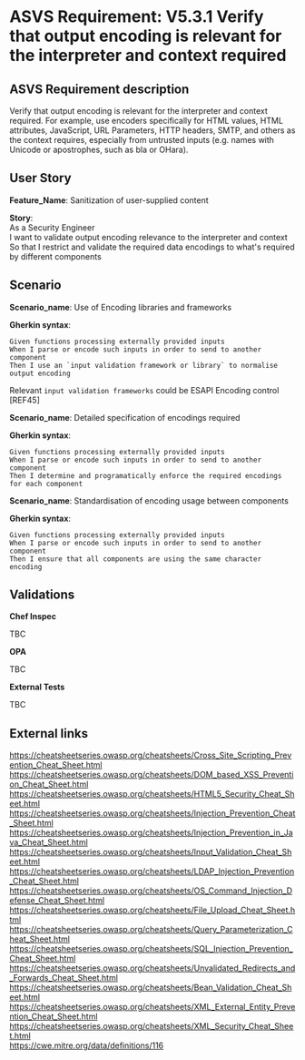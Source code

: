# ASVS Requirement: V5.3.1 Verify that output encoding is relevant for the interpreter and context required

## ASVS Requirement description

Verify that output encoding is relevant for the interpreter and context required. For example, use encoders specifically for HTML values, HTML attributes, JavaScript, URL Parameters, HTTP headers, SMTP, and others as the context requires, especially from untrusted inputs (e.g. names with Unicode or apostrophes, such as bla or OHara).

## User Story

**Feature_Name**: Sanitization of user-supplied content

**Story**:\
As a Security Engineer\
I want to validate output encoding relevance to the interpreter and context
So that I restrict and validate the required data encodings to what's required by different components

## Scenario

**Scenario_name**: Use of Encoding libraries and frameworks

**Gherkin syntax**:

```gherkin
Given functions processing externally provided inputs
When I parse or encode such inputs in order to send to another component
Then I use an `input validation framework or library` to normalise output encoding
```

Relevant `input validation frameworks` could be  ESAPI Encoding control [REF45]

**Scenario_name**: Detailed specification of encodings required

**Gherkin syntax**:

```gherkin
Given functions processing externally provided inputs
When I parse or encode such inputs in order to send to another component
Then I determine and programatically enforce the required encodings for each component
```

**Scenario_name**: Standardisation of encoding usage between components

**Gherkin syntax**:

```gherkin
Given functions processing externally provided inputs
When I parse or encode such inputs in order to send to another component
Then I ensure that all components are using the same character encoding
```

## Validations

**Chef Inspec**

TBC

**OPA**

TBC

**External Tests**

TBC

## External links

<https://cheatsheetseries.owasp.org/cheatsheets/Cross_Site_Scripting_Prevention_Cheat_Sheet.html> \
<https://cheatsheetseries.owasp.org/cheatsheets/DOM_based_XSS_Prevention_Cheat_Sheet.html> \
<https://cheatsheetseries.owasp.org/cheatsheets/HTML5_Security_Cheat_Sheet.html> \
<https://cheatsheetseries.owasp.org/cheatsheets/Injection_Prevention_Cheat_Sheet.html> \
<https://cheatsheetseries.owasp.org/cheatsheets/Injection_Prevention_in_Java_Cheat_Sheet.html> \
<https://cheatsheetseries.owasp.org/cheatsheets/Input_Validation_Cheat_Sheet.html> \
<https://cheatsheetseries.owasp.org/cheatsheets/LDAP_Injection_Prevention_Cheat_Sheet.html> \
<https://cheatsheetseries.owasp.org/cheatsheets/OS_Command_Injection_Defense_Cheat_Sheet.html> \
<https://cheatsheetseries.owasp.org/cheatsheets/File_Upload_Cheat_Sheet.html> \
<https://cheatsheetseries.owasp.org/cheatsheets/Query_Parameterization_Cheat_Sheet.html> \
<https://cheatsheetseries.owasp.org/cheatsheets/SQL_Injection_Prevention_Cheat_Sheet.html> \
<https://cheatsheetseries.owasp.org/cheatsheets/Unvalidated_Redirects_and_Forwards_Cheat_Sheet.html> \
<https://cheatsheetseries.owasp.org/cheatsheets/Bean_Validation_Cheat_Sheet.html> \
<https://cheatsheetseries.owasp.org/cheatsheets/XML_External_Entity_Prevention_Cheat_Sheet.html> \
<https://cheatsheetseries.owasp.org/cheatsheets/XML_Security_Cheat_Sheet.html> \
<https://cwe.mitre.org/data/definitions/116>
